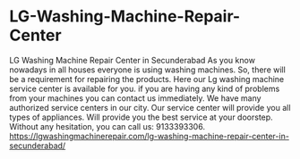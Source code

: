 # LG-Washing-Machine-Repair-Center
LG Washing Machine Repair Center in Secunderabad As you know nowadays in all houses everyone is using washing machines. So, there will be a requirement for repairing the products. Here our Lg washing machine service center is available for you. if you are having any kind of problems from your machines you can contact us immediately. We have many authorized service centers in our city. Our service center will provide you all types of appliances. Will provide you the best service at your doorstep. Without any hesitation, you can call us: 9133393306.  https://lgwashingmachinerepair.com/lg-washing-machine-repair-center-in-secunderabad/
